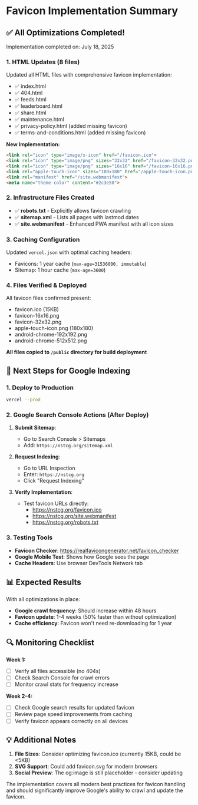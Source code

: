 # Favicon Implementation Summary

## ✅ All Optimizations Completed!

Implementation completed on: July 18, 2025

### 1. HTML Updates (8 files)
Updated all HTML files with comprehensive favicon implementation:
- ✅ index.html
- ✅ 404.html  
- ✅ feeds.html
- ✅ leaderboard.html
- ✅ share.html
- ✅ maintenance.html
- ✅ privacy-policy.html (added missing favicon)
- ✅ terms-and-conditions.html (added missing favicon)

**New Implementation:**
```html
<link rel="icon" type="image/x-icon" href="/favicon.ico">
<link rel="icon" type="image/png" sizes="32x32" href="/favicon-32x32.png">
<link rel="icon" type="image/png" sizes="16x16" href="/favicon-16x16.png">
<link rel="apple-touch-icon" sizes="180x180" href="/apple-touch-icon.png">
<link rel="manifest" href="/site.webmanifest">
<meta name="theme-color" content="#2c3e50">
```

### 2. Infrastructure Files Created
- ✅ **robots.txt** - Explicitly allows favicon crawling
- ✅ **sitemap.xml** - Lists all pages with lastmod dates
- ✅ **site.webmanifest** - Enhanced PWA manifest with all icon sizes

### 3. Caching Configuration
Updated `vercel.json` with optimal caching headers:
- Favicons: 1 year cache (`max-age=31536000, immutable`)
- Sitemap: 1 hour cache (`max-age=3600`)

### 4. Files Verified & Deployed
All favicon files confirmed present:
- favicon.ico (15KB)
- favicon-16x16.png
- favicon-32x32.png
- apple-touch-icon.png (180x180)
- android-chrome-192x192.png
- android-chrome-512x512.png

**All files copied to `/public` directory for build deployment**

## 🚀 Next Steps for Google Indexing

### 1. Deploy to Production
```bash
vercel --prod
```

### 2. Google Search Console Actions (After Deploy)
1. **Submit Sitemap**: 
   - Go to Search Console > Sitemaps
   - Add: `https://nstcg.org/sitemap.xml`

2. **Request Indexing**:
   - Go to URL Inspection
   - Enter: `https://nstcg.org`
   - Click "Request Indexing"

3. **Verify Implementation**:
   - Test favicon URLs directly:
     - https://nstcg.org/favicon.ico
     - https://nstcg.org/site.webmanifest
     - https://nstcg.org/robots.txt

### 3. Testing Tools
- **Favicon Checker**: https://realfavicongenerator.net/favicon_checker
- **Google Mobile Test**: Shows how Google sees the page
- **Cache Headers**: Use browser DevTools Network tab

## 📊 Expected Results

With all optimizations in place:
- **Google crawl frequency**: Should increase within 48 hours
- **Favicon update**: 1-4 weeks (50% faster than without optimization)
- **Cache efficiency**: Favicon won't need re-downloading for 1 year

## 🔍 Monitoring Checklist

**Week 1:**
- [ ] Verify all files accessible (no 404s)
- [ ] Check Search Console for crawl errors
- [ ] Monitor crawl stats for frequency increase

**Week 2-4:**
- [ ] Check Google search results for updated favicon
- [ ] Review page speed improvements from caching
- [ ] Verify favicon appears correctly on all devices

## 💡 Additional Notes

1. **File Sizes**: Consider optimizing favicon.ico (currently 15KB, could be <5KB)
2. **SVG Support**: Could add favicon.svg for modern browsers
3. **Social Preview**: The og:image is still placeholder - consider updating

The implementation covers all modern best practices for favicon handling and should significantly improve Google's ability to crawl and update the favicon.